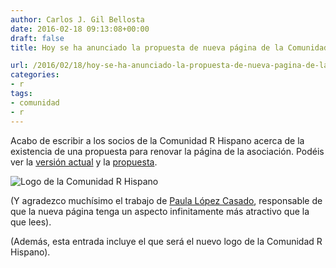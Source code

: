 ```yaml
---
author: Carlos J. Gil Bellosta
date: 2016-02-18 09:13:08+00:00
draft: false
title: Hoy se ha anunciado la propuesta de nueva página de la Comunidad R Hispano

url: /2016/02/18/hoy-se-ha-anunciado-la-propuesta-de-nueva-pagina-de-la-comunidad-r-hispano/
categories:
- r
tags:
- comunidad
- r
---
```


Acabo de escribir a los socios de la Comunidad R Hispano acerca de la existencia de una propuesta para renovar la página de la asociación. Podéis ver la [versión actual](http://r-es.org/) y la [propuesta](http://r-es.org/desarrollo).

![Logo de la Comunidad R Hispano](http://r-es.org/wp-content/uploads/2016/01/RHispano-e1454246769467.png#center)

(Y agradezco muchísimo el trabajo de [Paula López Casado](https://twitter.com/paulalc76), responsable de que la nueva página tenga un aspecto infinitamente más atractivo que la que lees).

(Además, esta entrada incluye el que será el nuevo logo de la Comunidad R Hispano).